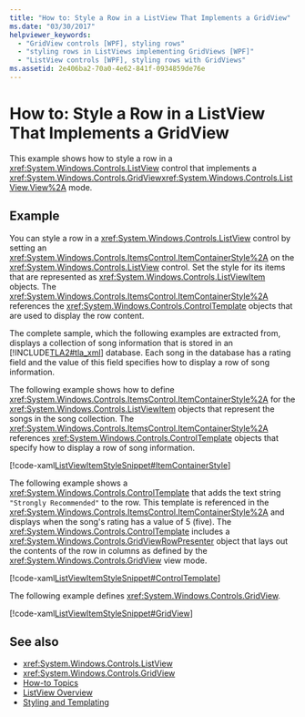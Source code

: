 ```yaml
---
title: "How to: Style a Row in a ListView That Implements a GridView"
ms.date: "03/30/2017"
helpviewer_keywords: 
  - "GridView controls [WPF], styling rows"
  - "styling rows in ListViews implementing GridViews [WPF]"
  - "ListView controls [WPF], styling rows with GridViews"
ms.assetid: 2e406ba2-70a0-4e62-841f-0934859de76e
---
```

# How to: Style a Row in a ListView That Implements a GridView
This example shows how to style a row in a <xref:System.Windows.Controls.ListView> control that implements a <xref:System.Windows.Controls.GridView><xref:System.Windows.Controls.ListView.View%2A> mode.  
  
## Example  
 You can style a row in a <xref:System.Windows.Controls.ListView> control by setting an <xref:System.Windows.Controls.ItemsControl.ItemContainerStyle%2A> on the <xref:System.Windows.Controls.ListView> control. Set the style for its items that are represented as <xref:System.Windows.Controls.ListViewItem> objects. The <xref:System.Windows.Controls.ItemsControl.ItemContainerStyle%2A> references the <xref:System.Windows.Controls.ControlTemplate> objects that are used to display the row content.  
  
 The complete sample, which the following examples are extracted from, displays a collection of song information that is stored in an [!INCLUDE[TLA2#tla_xml](../../../../includes/tla2sharptla-xml-md.md)] database. Each song in the database has a rating field and the value of this field specifies how to display a row of song information.  
  
 The following example shows how to define <xref:System.Windows.Controls.ItemsControl.ItemContainerStyle%2A> for the <xref:System.Windows.Controls.ListViewItem> objects that represent the songs in the song collection. The <xref:System.Windows.Controls.ItemsControl.ItemContainerStyle%2A> references <xref:System.Windows.Controls.ControlTemplate> objects that specify how to display a row of song information.  
  
 [!code-xaml[ListViewItemStyleSnippet#ItemContainerStyle](~/samples/snippets/csharp/VS_Snippets_Wpf/ListViewItemStyleSnippet/CS/Window1.xaml#itemcontainerstyle)]  
  
 The following example shows a <xref:System.Windows.Controls.ControlTemplate> that adds the text string `"Strongly Recommended"` to the row. This template is referenced in the <xref:System.Windows.Controls.ItemsControl.ItemContainerStyle%2A> and displays when the song's rating has a value of 5 (five). The <xref:System.Windows.Controls.ControlTemplate> includes a <xref:System.Windows.Controls.GridViewRowPresenter> object that lays out the contents of the row in columns as defined by the <xref:System.Windows.Controls.GridView> view mode.  
  
 [!code-xaml[ListViewItemStyleSnippet#ControlTemplate](~/samples/snippets/csharp/VS_Snippets_Wpf/ListViewItemStyleSnippet/CS/Window1.xaml#controltemplate)]  
  
 The following example defines <xref:System.Windows.Controls.GridView>.  
  
 [!code-xaml[ListViewItemStyleSnippet#GridView](~/samples/snippets/csharp/VS_Snippets_Wpf/ListViewItemStyleSnippet/CS/Window1.xaml#gridview)]  
  
## See also
- <xref:System.Windows.Controls.ListView>
- <xref:System.Windows.Controls.GridView>
- [How-to Topics](listview-how-to-topics.md)
- [ListView Overview](listview-overview.md)
- [Styling and Templating](styling-and-templating.md)
